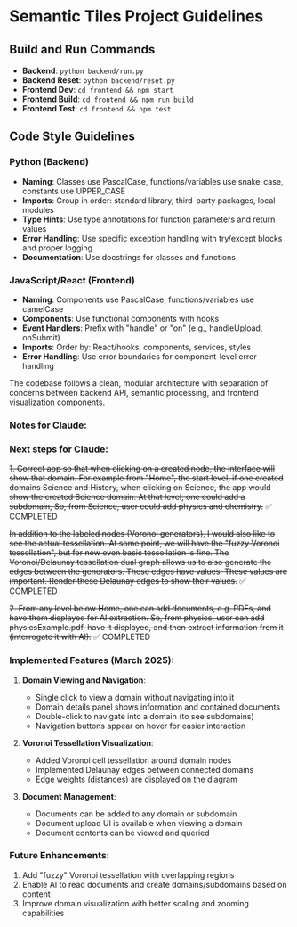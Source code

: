 # Semantic Tiles Project Guidelines

## Build and Run Commands
- **Backend**: `python backend/run.py`
- **Backend Reset**: `python backend/reset.py` 
- **Frontend Dev**: `cd frontend && npm start`
- **Frontend Build**: `cd frontend && npm run build`
- **Frontend Test**: `cd frontend && npm test`

## Code Style Guidelines

### Python (Backend)
- **Naming**: Classes use PascalCase, functions/variables use snake_case, constants use UPPER_CASE
- **Imports**: Group in order: standard library, third-party packages, local modules
- **Type Hints**: Use type annotations for function parameters and return values
- **Error Handling**: Use specific exception handling with try/except blocks and proper logging
- **Documentation**: Use docstrings for classes and functions

### JavaScript/React (Frontend)
- **Naming**: Components use PascalCase, functions/variables use camelCase
- **Components**: Use functional components with hooks
- **Event Handlers**: Prefix with "handle" or "on" (e.g., handleUpload, onSubmit)
- **Imports**: Order by: React/hooks, components, services, styles
- **Error Handling**: Use error boundaries for component-level error handling

The codebase follows a clean, modular architecture with separation of concerns between backend API, semantic processing, and frontend visualization components.

### Notes for Claude:

### Next steps for Claude:
~~1. Correct app so that when clicking on a created node, the interface will show that domain. For example from "Home", the start level, if one created domains Science and History, when clicking on Science, the app would show the created Science domain. At that level, one could add a subdomain, So, from Science, user could add physics and chemistry.~~ ✅ COMPLETED

~~In addition to the labeled nodes (Voronoi generators), I would also like to see the actual tessellation. At some point, we will have the "fuzzy Voronoi tessellation", but for now even basic tessellation is fine. The Voronoi/Delaunay tessellation dual graph allows us to also generate the edges between the generators. These edges have values. These values are important. Render these Delaunay edges to show their values.~~ ✅ COMPLETED

~~2. From any level below Home, one can add documents, e.g. PDFs, and have them displayed for AI extraction. So, from physics, user can add physicsExample.pdf, have it displayed, and then extract information from it (interrogate it with AI).~~ ✅ COMPLETED

### Implemented Features (March 2025):
1. **Domain Viewing and Navigation**:
   - Single click to view a domain without navigating into it
   - Domain details panel shows information and contained documents
   - Double-click to navigate into a domain (to see subdomains)
   - Navigation buttons appear on hover for easier interaction

2. **Voronoi Tessellation Visualization**:
   - Added Voronoi cell tessellation around domain nodes
   - Implemented Delaunay edges between connected domains
   - Edge weights (distances) are displayed on the diagram

3. **Document Management**:
   - Documents can be added to any domain or subdomain
   - Document upload UI is available when viewing a domain
   - Document contents can be viewed and queried

### Future Enhancements:
1. Add "fuzzy" Voronoi tessellation with overlapping regions
2. Enable AI to read documents and create domains/subdomains based on content
3. Improve domain visualization with better scaling and zooming capabilities

